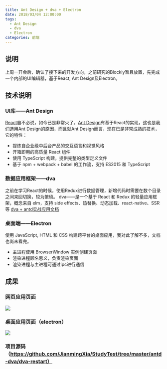 ```yaml
---
title: Ant Design + dva + Electron
date: 2018/03/04 12:00:00
tags:
  - Ant Design
  - dva
  - Electron
categories: 前端
---
```


## 说明
上周一开会后，确认了接下来的开发方向，之前研究的Blockly暂且放置，先完成一个内部的UI编辑器，基于React, Ant Design及Electron。

## 技术说明
### UI库——Ant Design
[React](https://reactjs.org/)自不必说，如今已是非常火了。[Ant Design](https://ant.design/docs/react/introduce-cn)有基于React的实现，这也是我们选用Ant Design的原因，而且就Ant Design而言，现在已是非常成熟的技术，它的特性：
- 提炼自企业级中后台产品的交互语言和视觉风格
- 开箱即用的高质量 React 组件
- 使用 TypeScript 构建，提供完整的类型定义文件
- 基于 npm + webpack + babel 的工作流，支持 ES2015 和 TypeScript

<!-- more -->

### 数据应用框架——dva
之前在学习React的时候，使用Redux进行数据管理，新增代码时需要在数个目录之间来回切换，较为繁琐。
dva——是一个基于 React 和 Redux 的轻量应用框架，概念来自 elm，支持 side effects、热替换、动态加载、react-native、SSR 等
[dva + antd实战应用文档](https://ant.design/docs/react/practical-projects-cn)

### 桌面端——Electron
使用 JavaScript, HTML 和 CSS 构建跨平台的桌面应用，我对此了解不多，文档也尚未看完。
- 主进程使用 BrowserWindow 实例创建页面
- 渲染进程顾名思义，负责渲染页面
- 渲染进程与主进程可通过ipc进行通信

## 成果
### 网页应用页面
![](https://img.ryoma.top/antd%26dva%26electron/0.png)

### 桌面应用页面（electron）
![](https://img.ryoma.top/antd%26dva%26electron/1.png)

### 项目源码（https://github.com/JianmingXia/StudyTest/tree/master/antd-dva/dva-restart）